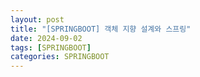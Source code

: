 ```yaml
---
layout: post
title: "[SPRINGBOOT] 객체 지향 설계와 스프링"
date: 2024-09-02
tags: [SPRINGBOOT]
categories: SPRINGBOOT
---
```


###
